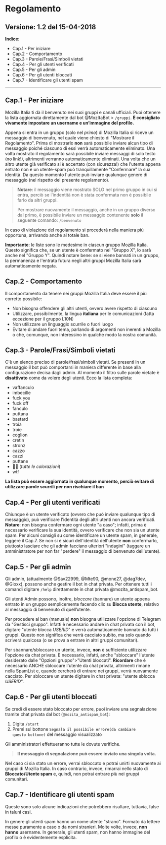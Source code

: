 # Regolamento
Versione: 1.2 del 15-04-2018
------------------------------
**Indice**:
 - Cap.1 - Per iniziare
 - Cap.2 - Comportamento
 - Cap.3 - Parole/Frasi/Simboli vietati
 - Cap.4 - Per gli utenti verificati
 - Cap.5 - Per gli admin
 - Cap.6 - Per gli utenti bloccati
 - Cap.7 - Identificare gli utenti spam
-----------------------------
## Cap.1 - Per iniziare
 Mozilla Italia ti dà il benvenuto nei suoi gruppi e canali ufficiali.
 Puoi ottenere la lista aggiornata direttamente dal bot @MozItaBot > `/gruppi`.
 **È consigliato vivamente impostare un username e un’immagine del profilo.**

 Appena si entra in un gruppo (solo nel *primo*) di Mozilla Italia si riceve un messaggio di benvenuto, nel quale viene chiesto di "Mostrare il Regolamento". Prima di mostrarlo **non** sarà possibile inviare alcun tipo di messaggio poiché ciascuno di essi verrà automaticamente eliminato.
 Una volta mostrato il regolamento sarà possibile inviare messaggi di solo testo (no link!), altrimenti verranno automaticamente eliminati.
 Una volta che un altro utente già verificato si è accertato (con sicurezza!) che l'utente appena entrato non è un utente-spam può tranquillamente "Confermare" la sua identità.
 Da questo momento l'utente può inviare qualunque genere di messaggio (nel rispetto del presente regolamento).

>  **Notare**: il messaggio viene mostrato SOLO nel primo gruppo in cui si entra, perciò se l'indentità non è stata confermata non è possibile farlo da altri gruppi.
>
> Per mostrare nuovamente il messaggio, anche in un gruppo diverso dal primo, è possibile inviare un messaggio contenente **solo** il seguente comando: <code>/benvenuto</code>

 In caso di violazione del regolamento si procederà nella maniera più opportuna, arrivando anche al totale ban.

 **Importante**: le liste sono le medesime in ciascun gruppo Mozilla Italia. Questo significa che, se un utente è confermato nel "Gruppo X", lo sarà anche nel "Gruppo Y".
 Quindi notare bene: se si viene bannati in un gruppo, la permanenza e l'entrata futura negli altri gruppi Mozilla Italia sarà automaticamente negata.

## Cap.2 - Comportamento
 Il comportamento da tenere nei gruppi Mozilla Italia deve essere il più corretto possibile:
 - Non bisogna offendere gli altri utenti, ovvero avere rispetto di ciascuno
 - Utilizzare, possibilmente, la lingua **italiana** per le comunicazioni (fatta eccezione per il gruppo L10N)
 - Non utilizzare un linguaggio scurrile o fuori luogo
 - Evitare di andare fuori tema, parlando di argomenti non inerenti a Mozilla o che, comunque, non interessino in qualche modo la nostra comunità.

## Cap.3 - Parole/Frasi/Simboli vietati
 C'è un elenco preciso di parole/frasi/simboli vietati.
 Se presenti in un messaggio il bot può comportarsi in maniera differente in base alla configurazione decisa dagli admin. Al momento il filtro sulle parole vietate è **disattivato** come da volere degli utenti.
 Ecco la lista completa:

 - vaffanculo
 - imbecille
 - fuck you
 - fuck off
 - fanculo
 - puttana
 - bastard
 - troia
 - troie
 - coglion
 - cretin
 - stronz
 - cazzo
 - cazzi
 - puttane
 - 🖕🏻 (*tutte le colorazioni*)
 - wtf

**La lista può essere aggiornata in qualunque momento, perciò evitare di utilizzare parole scurrili per non rischiare il ban**

## Cap.4 - Per gli utenti verificati
 Chiunque è un utente verificato (ovvero che può inviare qualunque tipo di messaggio), può verificare l'identità degli altri utenti non ancora verificati.
 **Notare**: non bisogna confermare ogni utente "a caso"; infatti, prima è necessario verificare la sua identità, ovvero verificare che non sia un utente spam.
Per alcuni consigli su come identificare un utente spam, in generale, leggere il Cap.7.
Se non si è sicuri dell'identità dell'utente **non** confermarlo, piuttosto lasciare che gli admin facciano ulteriori "indagini" (taggare un amministratore per non far "perdere" il messaggio di benvenuto dell'utente).

## Cap.5 - Per gli admin
 Gli admin, (attualmente @Sav22999, @Mte90, @mone27, @dag7dev, @Gioxx), possono anche gestire il bot in chat privata.
 Per ottenere tutti i comandi digitare `/help` direttamente in chat privata @mozita_antispam_bot.

Gli utenti Admin possono, inoltre, _bloccare_ (bannare) un utente appena entrato in un gruppo semplicemente facendo clic su **Blocca utente**, relativo al messaggio di benvenuto di quell’utente.

Per procedere al ban (manuale) **non** bisogna utilizzare l'opzione di Telegram da "Gestisci gruppo". Infatti è necessario andare in chat privata con il bot, digitare "utente blocca *USERID*" e verrà automaticamente bannato da tutti i gruppi. Questo non significa che verrà cacciato subito, ma solo quando scriverà qualcosa (o se prova a entrare in altri gruppi comunitari).

 Per sbannare/sbloccare un utente, invece, **non** è sufficiente utilizzare l'opzione da chat privata. È necessario, infatti, anche "sbloccare" l'utente desiderato dalle "Opzioni gruppo">"Utenti bloccati".
 **Ricordare** che è necessario ANCHE sbloccare l'utente da chat privata, altrimenti rimane nella SpamList e, quando cercherà di entrare nei gruppi, verrà nuovamente cacciato.
Per sbloccare un utente digitare in chat privata: "utente sblocca *USERID*".

## Cap.6 - Per gli utenti bloccati

Se credi di essere stato bloccato per errore, puoi inviare una segnalazione tramite chat privata dal bot (<code>@mozita_antispam_bot</code>):

1. Digita <code>/start</code> 
1. Premi sul bottone <code>Segnala il possibile errore(da cambiare questo bottone)</code> del messaggio visualizzato

Gli amministratori effettueranno tutte le dovute verifiche.

> **Il messaggio di segnalazione può essere inviato una singola volta.**

Nel caso ci sia stato un errore, verrai sbloccato e potrai unirti nuovamente ai gruppi di Mozilla Italia. In caso contrario, invece, rimarrai nello stato di **Bloccato/Utente spam** e, quindi, non potrai entrare più nei gruppi comunitari.

## Cap.7 - Identificare gli utenti spam
Queste sono solo alcune indicazioni che potrebbero risultare, tuttavia, false in taluni casi.

In genere gli utenti spam hanno un nome utente "strano". Formato da lettere messe puramente a caso o da nomi stranieri. Molte volte, invece, **non hanno** username.
In generale, gli utenti spam, non hanno immagine del profilo o è evidentemente esplicita.